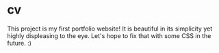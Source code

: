 # cv
This project is my first portfolio website! It is beautiful in its simplicity yet highly displeasing to the eye. Let's hope to fix that with some CSS in the future. :)
